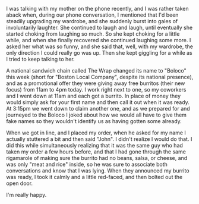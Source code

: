 I was talking with my mother on the phone recently, and I was rather taken aback when, during our phone conversation, I mentioned that I'd been steadily upgrading my wardrobe, and she suddenly burst into gales of involuntarily laughter.  She continued to laugh and laugh, until eventually she started choking from laughing so much.  So she kept choking for a little while, and when she finally recovered she continued laughing some more.  I asked her what was so funny, and she said that, well, with my wardrobe, the only direction I could really go was up.  Then she kept giggling for a while as I tried to keep talking to her.

A national sandwich chain called The Wrap changed its name to "Boloco" this week (short for "Boston Local Company", despite its national presence), and as a promotional offer they were giving away free burritos (their new focus) from 11am to 4pm today.  I work right next to one, so my coworkers and I went down at 11am and each got a burrito.  In place of money they would simply ask for your first name and then call it out when it was ready.  At 3:15pm we went down to claim another one, and as we prepared for and journeyed to the Boloco I joked about how we would all have to give them fake names so they wouldn't identify us as having gotten some already.  

When we got in line, and I placed my order, when he asked for my name I actually stuttered a bit and then said "John".  I didn't realize I would do that.  I did this while simultaneously realizing that it was the same guy who had taken my order a few hours before, and that I had gone through the same rigamarole of making sure the burrito had no beans, salsa, or cheese, and was only "meat and rice" inside, so he was sure to associate both conversations and know that I was lying.  When they announced my burrito was ready, I took it calmly and a little red-faced, and then bolted out the open door.

I'm really happy.